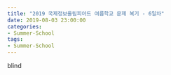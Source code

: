 ```yaml
---
title: "2019 국제정보올림피아드 여름학교 문제 복기 - 6일차"
date: 2019-08-03 23:00:00
categories:
- Summer-School
tags:
- Summer-School
---
```


blind
